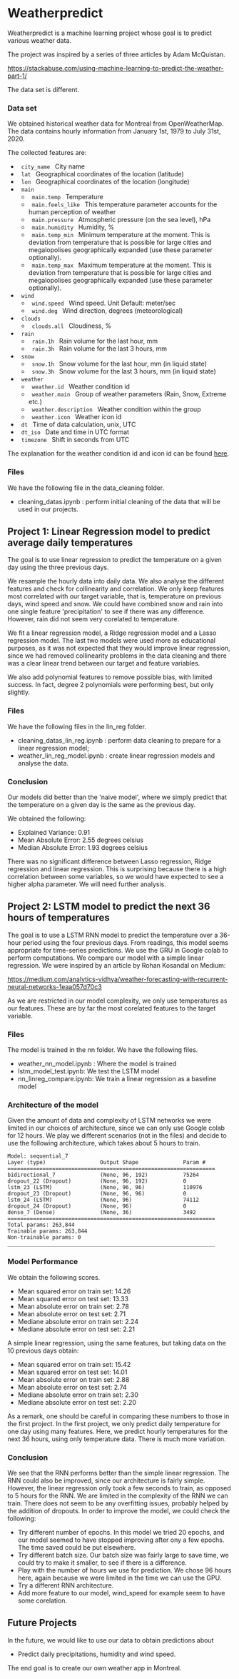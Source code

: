 # Weatherpredict

Weatherpredict is a machine learning project whose goal is to predict various weather data. 

The project was inspired by a series of three articles by Adam McQuistan.

<https://stackabuse.com/using-machine-learning-to-predict-the-weather-part-1/>

The data set is different.

### Data set 

We obtained historical weather data for Montreal from OpenWeatherMap. 
The data contains hourly information from January 1st, 1979 to July 31st, 2020. 

The collected features are: 

- <code> city_name </code> City name
- <code> lat </code> Geographical coordinates of the location (latitude)
- <code> lon </code> Geographical coordinates of the location (longitude)
- <code> main </code>
    - <code> main.temp </code> Temperature
    - <code> main.feels_like </code> This temperature parameter accounts for the human perception of weather
    - <code> main.pressure </code> Atmospheric pressure (on the sea level), hPa
    - <code> main.humidity </code> Humidity, %
    - <code> main.temp_min </code> Minimum temperature at the moment. This is deviation from temperature that is possible for large cities and megalopolises geographically expanded (use these parameter optionally).
    - <code> main.temp_max </code> Maximum temperature at the moment. This is deviation from temperature that is possible for large cities and megalopolises geographically expanded (use these parameter optionally).
- <code> wind </code>
    - <code> wind.speed </code> Wind speed. Unit Default: meter/sec
    - <code> wind.deg </code> Wind direction, degrees (meteorological)
- <code> clouds </code>
    - <code> clouds.all </code> Cloudiness, %
- <code> rain </code>
    - <code> rain.1h </code> Rain volume for the last hour, mm
    - <code> rain.3h </code> Rain volume for the last 3 hours, mm
- <code> snow </code>
    - <code> snow.1h </code> Snow volume for the last hour, mm (in liquid state)
    - <code> snow.3h </code> Snow volume for the last 3 hours, mm (in liquid state)
- <code> weather </code> 
    - <code> weather.id </code> Weather condition id
    - <code> weather.main </code> Group of weather parameters (Rain, Snow, Extreme etc.)
    - <code> weather.description </code> Weather condition within the group
    - <code> weather.icon </code> Weather icon id
- <code> dt </code> Time of data calculation, unix, UTC
- <code> dt_iso </code> Date and time in UTC format
- <code> timezone </code> Shift in seconds from UTC

The explanation for the weather condition id and icon id can be found [here](https://openweathermap.org/weather-conditions).

### Files 

We have the following file in the data_cleaning folder. 

* cleaning_datas.ipynb : perform initial cleaning of the data that will be used in our projects. 

## Project 1: Linear Regression model to predict average daily temperatures

The goal is to use linear regression to predict the temperature on a given day using the three previous days.

We resample the hourly data into daily data. We also analyse the different features and check for collinearity and correlation. We only keep features most correlated with our target variable, that is, temperature on previous days, wind speed and snow. We could have combined snow and rain into one single feature 'precipitation' to see if there was any difference.  However, rain did not seem very corelated to temperature. 

We fit a linear regression model, a Ridge regression model and a Lasso regression model. The last two models were used more as educational purposes, as it was not expected that they would improve linear regression, since we had removed collinearity problems in the data cleaning and there was a clear linear trend between our target and feature variables.  

We also add polynomial features to remove possible bias, with limited success. In fact, degree 2 polynomials were performing best, but only slightly. 

### Files 

We have the following files in the lin_reg folder.

* cleaning_datas_lin_reg.ipynb : perform data cleaning to prepare for a linear regression model;
* weather_lin_reg_model.ipynb : create linear regression models and analyse the data. 
	
### Conclusion 

Our models did better than the 'naive model', where we simply predict that the temperature on a given day is the same as the previous day. 

We obtained the following: 

 - Explained Variance: 0.91
 - Mean Absolute Error: 2.55 degrees celsius
 - Median Absolute Error: 1.93 degrees celsius

There was no significant difference between Lasso regression, Ridge regression and linear regression. This is surprising because there is a high correlation between some variables, so we would have expected to see a higher alpha parameter. We will need further analysis.

## Project 2: LSTM model to predict the next 36 hours of temperatures

The goal is to use a LSTM RNN model to predict the temperature over a 36-hour period using the four previous days. From readings, this model seems appropriate for time-series predictions. We use the GRU in Google colab to perform computations. We compare our model with a simple linear regression. We were inspired by an article by Rohan Kosandal on Medium: 

https://medium.com/analytics-vidhya/weather-forecasting-with-recurrent-neural-networks-1eaa057d70c3

As we are restricted in our model complexity, we only use temperatures as our features. These are by far the most corelated features to the target variable. 

### Files 

The model is trained in the nn folder. We have the following files. 

- weather_nn_model.ipynb : Where the model is trained 
- lstm_model_test.ipynb: We test the LSTM model
- nn_linreg_compare.ipynb: We train a linear regression as a baseline model

### Architecture of the model 

Given the amount of data and complexity of LSTM networks we were limited in our choices of architecture, since we can only use Google colab for 12 hours. We play we different scenarios (not in the files) and decide to use the following architecture, which takes about 5 hours to train. 

```
Model: sequential_7
Layer (type)                 Output Shape              Param #   
=================================================================
bidirectional_7              (None, 96, 192)           75264     
dropout_22 (Dropout)         (None, 96, 192)           0         
lstm_23 (LSTM)               (None, 96, 96)            110976    
dropout_23 (Dropout)         (None, 96, 96)            0         
lstm_24 (LSTM)               (None, 96)                74112     
dropout_24 (Dropout)         (None, 96)                0         
dense_7 (Dense)              (None, 36)                3492      =================================================================
Total params: 263,844
Trainable params: 263,844
Non-trainable params: 0
_________________________________________________________________
```



### Model Performance

We obtain the following scores. 

- Mean squared error on train set: 14.26 
- Mean squared error on test set: 13.33
- Mean absolute error on train set: 2.78
- Mean absolute error on test set: 2.71
- Mediane absolute error on train set: 2.24
- Mediane absolute error on test set: 2.21

A simple linear regression, using the same features, but taking data on the 10 previous days obtain: 

- Mean squared error on train set: 15.42
- Mean squared error on test set: 14.01
- Mean absolute error on train set: 2.88
- Mean absolute error on test set: 2.74
- Mediane absolute error on train set: 2.30
- Mediane absolute error on test set: 2.20

As a remark, one should be careful in comparing these numbers to those in the first project. In the first project, we only predict daily temperature for one day using many features. Here, we predict hourly temperatures for the next 36 hours, using only temperature data. There is much more variation. 

### Conclusion

We see that the RNN performs better than the simple linear regression. The RNN could also be improved, since our architecture is fairly simple. However, the linear regression only took a few seconds to train, as opposed to 5 hours for the RNN. We are limited in the complexity of the RNN we can train. There does not seem to be any overfitting issues, probably helped by the addition of dropouts. In order to improve the model, we could check the following: 
- Try different number of epochs. In this model we tried 20 epochs, and our model seemed to have stopped improving after ony a few epochs. The time saved could be put elsewhere. 
- Try different batch size. Our batch size was fairly large to save time, we could try to make it smaller, to see if there is a difference. 
- Play with the number of hours we use for prediction. We chose 96 hours here, again because we were limited in the time we can use the GPU. 
- Try a different RNN architecture. 
- Add more feature to our model, wind_speed for example seem to have some corelation. 

## Future Projects 

In the future, we would like to use our data to obtain predictions about 

- Predict daily precipitations, humidity and wind speed. 

The end goal is to create our own weather app in Montreal. 

